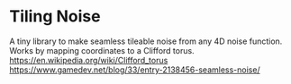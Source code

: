 # Tiling Noise
A tiny library to make seamless tileable noise from any 4D noise function.  
Works by mapping coordinates to a Clifford torus.  
https://en.wikipedia.org/wiki/Clifford_torus
https://www.gamedev.net/blog/33/entry-2138456-seamless-noise/
